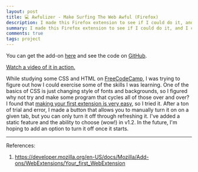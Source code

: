 ```yaml
---
layout: post
title: 💻 Awfulizer - Make Surfing The Web Awful (Firefox)
description: I made this Firefox extension to see if I could do it, and I could. This extension cycles colors on every element 6 times per second.
summary: I made this Firefox extension to see if I could do it, and I could. This extension cycles colors on every element 6 times per second.
comments: true
tags: project
---
```


You can get the add-on [here](https://addons.mozilla.org/en-US/firefox/addon/awfulizer/) and see the code on [GitHub](https://github.com/milofultz/awfulizer).

[Watch a video of it in action.](https://www.youtube.com/watch?v=dx7hZAAHFuk&feature=youtu.be)

While studying some CSS and HTML on [FreeCodeCamp](https://www.freecodecamp.org/), I was trying to figure out how I could exercise some of the skills I was learning. One of the basics of CSS is just changing style of fonts and backgrounds, so I figured why not try and make some program that cycles all of those over and over? I found that [making your first extension is very easy](https://developer.mozilla.org/en-US/docs/Mozilla/Add-ons/WebExtensions/Your_first_WebExtension), so I tried it. After a ton of trial and error, I made a button that allows you to manually turn it on on a given tab, but you can only turn it off through refreshing it. I've added a static feature and the ability to choose (wow!) in v1.2. In the future, I'm hoping to add an option to turn it off once it starts.

---
References:

1. https://developer.mozilla.org/en-US/docs/Mozilla/Add-ons/WebExtensions/Your_first_WebExtension